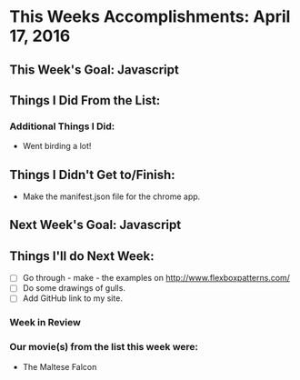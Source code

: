 # This Weeks Accomplishments: April 17, 2016

## This Week's Goal: Javascript

## Things I Did From the List:

### Additional Things I Did:

- Went birding a lot!

## Things I Didn't Get to/Finish:

- Make the manifest.json file for the chrome app.

## Next Week's Goal: Javascript

## Things I'll do Next Week:

- [ ] Go through - make - the examples on http://www.flexboxpatterns.com/
- [ ] Do some drawings of gulls.
- [ ] Add GitHub link to my site.

### Week in Review

### Our movie(s) from the list this week were:

- The Maltese Falcon